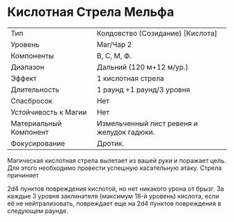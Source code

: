 
# Кислотная Стрела Мельфа

| | |
|---|---|
|Тип|Колдовство (Созидание) [Кислота]|
|Уровень| Маг/Чар 2|
|Компоненты| В, С, М, Ф.|
|Диапазон| Дальний (120 м+12 м/ур.)|
|Эффект| 1 кислотная стрела|
|Длительность| 1 раунд +1 раунд/3 уровня|
|Спасбросок| Нет|
|Устойчивость к Магии| Нет|
|Материальный Компонент| Измельченный лист ревеня и желудок гадюки.|
|Фокусирование| Дротик.|

Магическая кислотная стрела вылетает из вашей руки и поражает цель. Для
этого необходимо провести успешную
касательную атаку. Стрела причиняет

2d4 пунктов повреждения кислотой, но
нет никакого урона от брызг. За каждые
3 уровня заклинателя (максимум 18-й
уровень) кислота, если её не нейтрализовать, повреждает еще на 2d4 пунктов
повреждения в следующем раунде.
